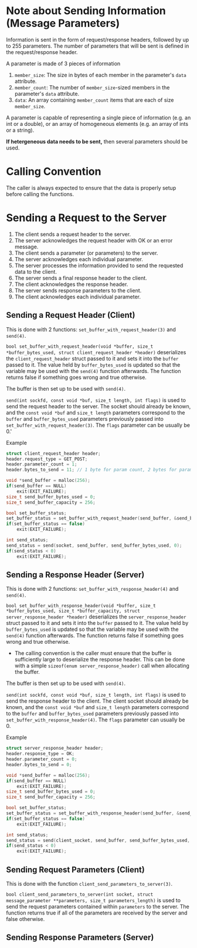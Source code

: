 # Note about Sending Information (Message Parameters)

Information is sent in the form of request/response headers, followed by up to 255 parameters. The number of parameters that will be sent is defined in the request/response header.

A parameter is made of 3 pieces of information
1. `member_size`: The size in bytes of each member in the parameter's `data` attribute.
2. `member_count`: The number of `member_size`-sized members in the parameter's `data` attribute.
3. `data`: An array containing `member_count` items that are each of size `member_size`.

A parameter is capable of representing a single piece of information (e.g. an int or a double), or an array of homogeneous elements (e.g. an array of ints or a string). 

**If hetergeneous data needs to be sent,** then several parameters should be used. 


# Calling Convention

The caller is always expected to ensure that the data is properly setup before calling the functions.

# Sending a Request to the Server

1. The client sends a request header to the server.
2. The server acknowledges the request header with OK or an error message. 
3. The client sends a parameter (or parameters) to the server.
4. The server acknowledges each individual parameter.
5. The server processes the information provided to send the requested data to the client.
6. The server sends a final response header to the client.
7. The client acknowledges the response header.
8. The server sends response parameters to the client. 
9. The client acknowledges each individual parameter.

## Sending a Request Header (Client)

This is done with 2 functions: `set_buffer_with_request_header(3)` and `send(4)`. 

`bool set_buffer_with_request_header(void *buffer, size_t *buffer_bytes_used, struct client_request_header *header)` deserializes the `client_request_header` struct passed to it and sets it into the `buffer` passed to it. The value held by `buffer_bytes_used` is updated so that the variable may be used with the `send(4)` function afterwards. The function returns false if something goes wrong and true otherwise.

The buffer is then set up to be used with `send(4)`.

`send(int sockfd, const void *buf, size_t length, int flags)` is used to send the request header to the server. The socket should already be known, and the `const void *buf` and `size_t length` parameters correspond to the `buffer` and `buffer_bytes_used` parameters previously passed into `set_buffer_with_request_header(3)`. The `flags` parameter can be usually be 0.'

Example
```c
struct client_request_header header;
header.request_type = GET_POST;
header.parameter_count = 1;
header.bytes_to_send = 11; // 1 byte for param count, 2 bytes for param size, 8 bytes for param (64 bit int for post id)

void *send_buffer = malloc(256);
if(send_buffer == NULL)
	exit(EXIT_FAILURE);
size_t send_buffer_bytes_used = 0;
size_t send_buffer_capacity = 256;

bool set_buffer_status;
set_buffer_status = set_buffer_with_request_header(send_buffer, &send_buffer_bytes_used, &header);
if(set_buffer_status == false)
	exit(EXIT_FAILURE);

int send_status;
send_status = send(socket, send_buffer, send_buffer_bytes_used, 0);
if(send_status < 0)
	exit(EXIT_FAILURE);
```
 
## Sending a Response Header (Server)

This is done with 2 functions: `set_buffer_with_response_header(4)` and `send(4)`.

`bool set_buffer_with_response_header(void *buffer, size_t *buffer_bytes_used, size_t *buffer_capacity, struct server_response_header *header)` deserializes the `server_response_header` struct passed to it and sets it into the `buffer` passed to it. The value held by `buffer_bytes_used` is updated so that the variable may be used with the `send(4)` function afterwards. The function returns false if something goes wrong and true otherwise.  
- The calling convention is the caller must ensure that the buffer is sufficiently large to deserialize the response header. This can be done with a simple `sizeof(enum server_response_header)` call when allocating the buffer.

The buffer is then set up to be used with `send(4)`. 

`send(int sockfd, const void *buf, size_t length, int flags)` is used to send the response header to the client. The client socket should already be known, and the `const void *buf` and `size_t length` parameters correspond to the `buffer` and `buffer_bytes_used` parameters previously passed into `set_buffer_with_response_header(4)`. The `flags` parameter can usually be 0. 

Example
```c
struct server_response_header header;
header.response_type = OK;
header.parameter_count = 0;
header.bytes_to_send = 0;

void *send_buffer = malloc(256);
if(send_buffer == NULL)
	exit(EXIT_FAILURE);
size_t send_buffer_bytes_used = 0;
size_t send_buffer_capacity = 256;

bool set_buffer_status;
set_buffer_status = set_buffer_with_response_header(send_buffer, &send_buffer_bytes_used, &send_buffer_capacity, &header);
if(set_buffer_status == false)
	exit(EXIT_FAILURE);

int send_status;
send_status = send(client_socket, send_buffer, send_buffer_bytes_used, 0);
if(send_status < 0)
	exit(EXIT_FAILURE);
```

## Sending Request Parameters (Client)

This is done with the function `client_send_parameters_to_server(3)`.

`bool client_send_parameters_to_server(int socket, struct message_parameter **parameters, size_t parameters_length)` is used to send the request parameters contained within `parameters` to the server. The function returns true if all of the parameters are received by the server and false otherwise.  

## Sending Response Parameters (Server)


